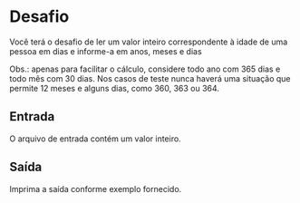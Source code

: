 <h1>Desafio</h1>
Você terá o desafio de ler um valor inteiro correspondente à idade de uma pessoa em dias e informe-a em anos, meses e dias

Obs.: apenas para facilitar o cálculo, considere todo ano com 365 dias e todo mês com 30 dias. Nos casos de teste nunca haverá uma situação que permite 12 meses e alguns dias, como 360, 363 ou 364. 

<h2>Entrada</h2>
O arquivo de entrada contém um valor inteiro.

<h2>Saída</h2>
Imprima a saída conforme exemplo fornecido.